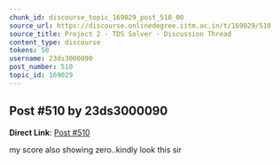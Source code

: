 ```yaml
---
chunk_id: discourse_topic_169029_post_510_00
source_url: https://discourse.onlinedegree.iitm.ac.in/t/169029/510
source_title: Project 2 - TDS Solver - Discussion Thread
content_type: discourse
tokens: 50
username: 23ds3000090
post_number: 510
topic_id: 169029
---
```


## Post #510 by 23ds3000090

**Direct Link**: [Post #510](https://discourse.onlinedegree.iitm.ac.in/t/169029/510)

my score also showing zero..kindly look this sir
